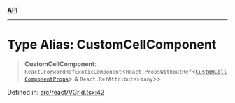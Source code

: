 [**API**](../../API.md)

***

# Type Alias: CustomCellComponent

> **CustomCellComponent**: `React.ForwardRefExoticComponent`\<`React.PropsWithoutRef`\<[`CustomCellComponentProps`](../interfaces/CustomCellComponentProps.md)\> & `React.RefAttributes`\<`any`\>\>

Defined in: [src/react/VGrid.tsx:42](https://github.com/inokawa/virtua/blob/41a33aaa191d1b7d2f2edf9ebdf280019e03fb14/src/react/VGrid.tsx#L42)
